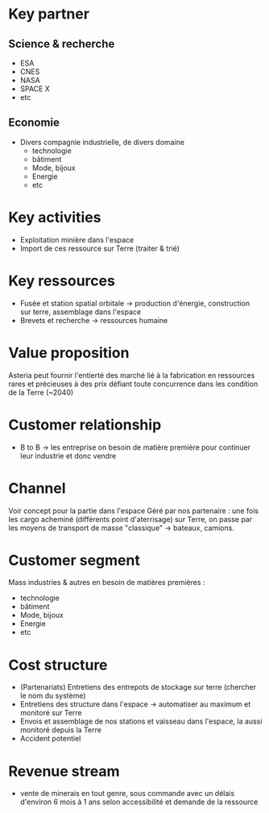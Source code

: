 # Key partner
## Science & recherche
- ESA
- CNES
- NASA
- SPACE X
- etc
## Economie
- Divers compagnie industrielle, de divers domaine
	- technologie
	- bâtiment
	- Mode, bijoux
	- Energie
	- etc
# Key activities
- Exploitation minière dans l'espace
- Import de ces ressource sur Terre (traiter & trié)
# Key ressources
- Fusée et station spatial orbitale -> production d'énergie, construction sur terre, assemblage dans l'espace
- Brevets et recherche -> ressources humaine
# Value proposition
Asteria peut fournir l'entierté des marché lié à la fabrication en ressources rares et précieuses à des prix défiant toute concurrence dans les condition de la Terre (~2040)
# Customer relationship
- B to B -> les entreprise on besoin de matière première pour continuer leur industrie et donc vendre
# Channel
Voir concept pour la partie dans l'espace
Géré par nos partenaire : une fois les cargo acheminé (différents point d'aterrisage) sur Terre, on passe par les moyens de transport de masse "classique" -> bateaux, camions.
# Customer segment
Mass industries & autres en besoin de matières premières :
- technologie
- bâtiment
- Mode, bijoux
- Energie
- etc
# Cost structure
- (Partenariats) Entretiens des entrepots de stockage sur terre (chercher le nom du système)
- Entretiens des structure dans l'espace -> automatiser au maximum et monitoré sur Terre
- Envois et assemblage de nos stations et vaisseau dans l'espace, la aussi monitoré depuis la Terre
- Accident potentiel
# Revenue stream
- vente de minerais en tout genre, sous commande avec un délais d'environ 6 mois à 1 ans selon accessibilité et demande de la ressource